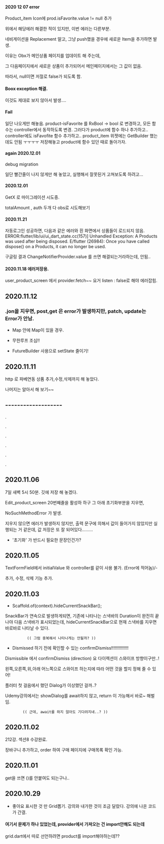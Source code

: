 #### 2020 12 07 error
Product_item Icon에 prod.isFavorite.value != null 추가

위에서 해당에러 해결한 적이 있지만, 이번 에러는 다른부분.

네비게이션을 Replacement 말고, 그냥 push했을 경우에 새로운 Item을 추가하면 발생.

이유는 Obx가 메인상품 페이지를 업데이트 해 주는데,

그 다음페이지에서 새로운 상품이 추가되어서 메인페이지에서는 그 값이 없음.

따라서, null이면 저절로 false가 되도록 함.

#### Boox exception 해결.
이것도 제대로 보지 않아서 발생....

#### Fail
일단 나오게만 해놓음.
product-isFavorite 를 RxBool -> bool 로 변경하고,
모든 함수는 controller에서 동작하도록 변경.
그러다가 product에 함수 하나 추가하고..
controller에도 isFavofite 함수 추가하고..
product_item 위젯에는 GetBuilder 했는데도 안됨 ㅜㅜㅜㅜ
저장해놓고 product에 함수 있던 때로 돌아가자.

#### again 2020.12.01
debug migration

일단 빨간줄이 나지 않게만 해 놓았고,
실행해서 잘못된거 고쳐보도록 하려고...

#### 2020.12.01
GetX 로 마이그레이션 시도중.

totalAmount , auth  두개 다 obs로 시도해보기


#### 2020.11.21
자동로그인 성공하면, 다음과 같은 에러와 흰 화면에서 상품들이 로드되지 않음.
ERROR:flutter/lib/ui/ui_dart_state.cc(157)] Unhandled Exception: A Products was used after being disposed.
E/flutter (26984): Once you have called dispose() on a Products, it can no longer be used.

구글링 결과 ChangeNotifierProvider.value 를 쓰면 해결되는거라하는데, 안됨..

#### 2020.11.18 에러저장용.
user_product_screen 에서 provider.fetch~~ 요거 listen : false로 해야 에러잡힘.


## 2020.11.12

### .jon을 지우면, post,get 은 error가 발생하지만, **patch, update는 Error가 안남.**

- Map 안에 Map이 있을 경우.

- 무한루프 조심!!

- FutureBuilder 사용으로 setState 줄이기!

## 2020.11.11
http 로 파베연동 상품 추가,수정,삭제까지 해 놓았다.

나머지는 알아서 해 보기~~



## -------------------
.

.

.

.

.

.

## 2020.11.06
7일 새벽 5시 50분. 깃에 저장 해 놓겠다.

Edit_product_screen 20번째줄을 활성하 하구 그 아래 초기화부분을 지우면,

NoSuchMethodError 가 발생.

지우지 않으면 에러가 발생하지 않지만, 출력 문구에 의해서
값이 들어가지 않았지만 실행되는 거 같은데, 값 저장은 또 잘 되어있다.........
- '초기화' 가 반드시 필요한 문장인건가?

## 2020.11.05
TextFormField에서 initialValue 와 controller를 같이 사용 불가. (Error에 적어놈)/-

추가, 수정, 삭제 기능 추가.


## 2020.11.03
- Scaffold.of(context).hideCurrentSnackBar();

SnackBar가 연속으로 발생하게되면, 기존에 나타나는 스낵바의 Duration이 완전히 끝나야 다음 스낵바가 표시되었는데,
hideCurrentSnackBar으로 현재 스낵바를 지우면 바로바로 나타날 수 있다.

              (( 그럼 중복해서 나타나게는 안될까? ))

- Dismissed 하기 전에 확인할 수 있는 confirmDismiss!!!!!!!!!!!!!!

Dismissible 에서 confirmDismiss (direction) 요 다이렉션이 스와이프 방향이구만..!

왼쪽,오른쪽,위,아래 어느쪽으로 스와이프 하는지에 따라 어떤 것을 할지 정해 줄 수 있어!

플러터 첫 걸음에서 했던 Dialog가 이상했던 걸까..?

Udemy강의에서는 showDialog를 await하지 않고,
return 이 가능해서 바로~ 해벌임.

            (( 근데, await를 하지 않아도 기다려지네..? ))


## 2020.11.02
212강. 섹션8 수강완료.

장바구니 추가하고, order 하여 구매 페이지에 구매목록 확인 가능.

## 2020.11.01
get을 쓰면 ()를 안붙여도 되는구나..

## 2020.10.29
- 좋아요 표시한 것 만 Grid뽑기.
강의와 내가한 것이 조금 달랐다.
강의에 나온 코드가 간결.

#### 여기서 문제가 하나 있었는데, provider에서 가져오는 건 import안해도 되는데
grid.dart에서 따로 선언하려면 product를 import해야하는데??
